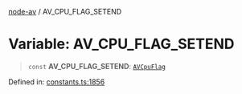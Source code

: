 [node-av](../globals.md) / AV\_CPU\_FLAG\_SETEND

# Variable: AV\_CPU\_FLAG\_SETEND

> `const` **AV\_CPU\_FLAG\_SETEND**: [`AVCpuFlag`](../type-aliases/AVCpuFlag.md)

Defined in: [constants.ts:1856](https://github.com/seydx/av/blob/f8631fc881b394300b1479f511d55cf1c370a87f/src/constants/constants.ts#L1856)
